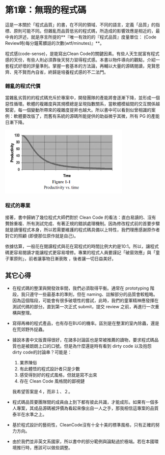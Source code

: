 # 第1章：無瑕的程式碼

這是一本關於「程式品質」的書，在不同的領域、不同的語言，定義「品質」的指標、原則可能不同。但雜亂而品質低劣的程式碼，所造成的影響效應是相近的，最中肯的評述，就是序言所提的**『唯一有效的的『程式品質』度量單位： \(Code Review時\)每分鐘罵髒話的次數\(wtf/minutes\)』**。

程式感\(code-sense\)，是能寫出Clean Code的關鍵因素。有些人天生就富有程式感的天份，有些人則必須靠後天努力習得程式感。本書以物件導向的觀點，介紹一套程式好壞的評量準則。掌握一套基本的方法論，再輔以大量的源碼閱讀，見賢思齊、見不賢而內自省，終歸是培養程式感的不二法門。

### 雜亂的程式代價

當雜亂劣質的的程式碼充斥於專案中，開發團隊的產能將會逐漸下降，並形成一個惡性循環。軟體的複雜度與其規模總是呈現指數關系，當軟體模組間的交互關係越緊密，每一個變動所帶來的複雜度提昇也越大。所以書中可以看到似曾相識的案例：軟體要改版了，而舊有系統的源碼所能提供的助益微乎其微，所有 PG 的產能日漸下降。

![](/clean-code/img/ch01-1.png)

### 程式的專業

接著，書中歸納了幾位程式大師們對於 Clean Code 的看法：直白易讀的、沒有贅餘重複、所有測試完成、有著正規的錯誤處理機制。因為修改程式前的首要步驟就是讀懂程式本身，所以若需要維護的程式碼具備以上特性，我們理應感謝原作者對它的照顧 \(即便那位原作就是自己\)。

依據估算，一般花在閱讀程式與花在寫程式的時間比例大約是10:1。所以，讓程式碼更容易閱讀才能讓程式更容易增修。專業的程式人員要謹記「破窗效應」與「童子軍原則」，前者讓事物日漸衰敗 ，後者讓一切日益美好。

## 其它心得

* 在程式碼的整潔與開發效率間，我們必須取得平衡。通常在 prototyping 階段，我只遵守一些最基本的準則，但在 naming、註解部分的品質會較粗略。因為這個階段，可能會有很多破壞性的嘗試，此時，我們的童軍精神應發揮在測試代碼的部分。直到第一次正式 submit，提交 review 之前，再進行一次重構與整理。

* 寫得再棒的程式產品，也有存在BUG的機率。區別是在整潔的室內除蟲，還是在荒郊野外捉蟲。

* 據說本書中文版賣得很好，在諸多討論區也是常被推薦的讀物，要求程式碼品質也是被朗朗上口的口號。但是為什麼還是時有看到 dirty code 以及抱怨 dirty code的討論串？可能是：  
  1. 業界陳俗  
  2. 有此體悟的程式設計者只是少數  
  3. 感受得到好的程式風格，但就是寫不出來  
  4. 存在 Clean Code 風格間的鄙視鏈

  我希望答案是４，而非１、２。

* 程式碼品質要團隊間的成員由上到下都有彼此共識，才能成形。如果有一個多人專案，其成品源碼被評價為看起來像出自一人之手，那我相信這專案的品質泰半在水準之上。

* 基於程式設計的藝術性，CleanCode沒有十全十美的標準風格，只有正確的努力方向。

* 由於我們並非英文系國家，所以書中的部分範例與論點過於極端。若在本國環境推行時，應該可以做些調整。



